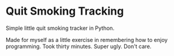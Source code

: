 # Quit Smoking Tracking

Simple little quit smoking tracker in Python.

Made for myself as a little exercise in remembering how to enjoy programming. Took thirty minutes. Super ugly. Don't care.


